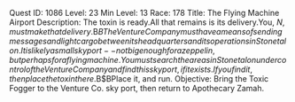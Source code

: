 Quest ID: 1086
Level: 23
Min Level: 13
Race: 178
Title: The Flying Machine Airport
Description: The toxin is ready.All that remains is its delivery.You, $N, must make that delivery.$B$BThe Venture Company must have a means of sending messages and light cargo between its headquarters and its operations in Stonetalon.It is likely a small sky port -- not big enough for a zeppelin, but perhaps for a flying machine.You must search the areas in Stonetalon under control of the Venture Company and find this sky port, if it exists.If you find it, then place the toxin there.$B$BPlace it, and run.
Objective: Bring the Toxic Fogger to the Venture Co. sky port, then return to Apothecary Zamah.
